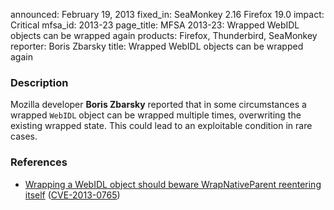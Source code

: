 announced: February 19, 2013
fixed_in: SeaMonkey 2.16
          Firefox 19.0
impact: Critical
mfsa_id: 2013-23
page_title: MFSA 2013-23: Wrapped WebIDL objects can be wrapped again
products: Firefox, Thunderbird, SeaMonkey
reporter: Boris Zbarsky
title: Wrapped WebIDL objects can be wrapped again

<h3>Description</h3>

<p>Mozilla developer <strong>Boris Zbarsky</strong> reported that in some
circumstances a wrapped <code>WebIDL</code> object can be wrapped multiple
times, overwriting the existing wrapped state. This could lead to an exploitable
condition in rare cases.
</p>


<h3>References</h3>

<ul>
  <li><a href="https://bugzilla.mozilla.org/show_bug.cgi?id=830614">
      Wrapping a WebIDL object should beware WrapNativeParent reentering
itself</a> (<a href="http://cve.mitre.org/cgi-bin/cvename.cgi?name=CVE-2013-0765" class="ex-ref">CVE-2013-0765</a>)</li>
</ul>



